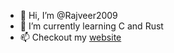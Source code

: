 - 👋 Hi, I’m @Rajveer2009
- 🌱 I’m currently learning C and Rust
- 📫 Checkout my [website](https://rajveer2009.github.io/) 
